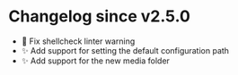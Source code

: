 # Changelog since v2.5.0
- 👕 Fix shellcheck linter warning 
- ✨ Add support for setting the default configuration path 
- ✨ Add support for the new media folder 
